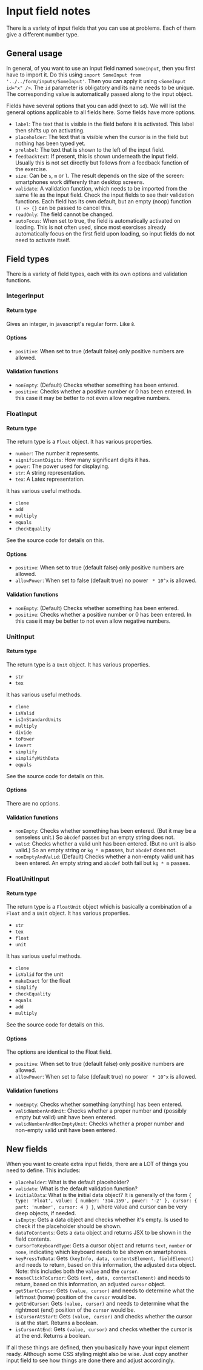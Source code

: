 # Input field notes

There is a variety of input fields that you can use at problems. Each of them give a different number type.

## General usage

In general, of you want to use an input field named `SomeInput`, then you first have to import it. Do this using `import SomeInput from '../../form/inputs/SomeInput'`. Then you can apply it using `<SomeInput id="x" />`. The `id` parameter is obligatory and its name needs to be unique. The corresponding value is automatically passed along to the input object.

Fields have several options that you can add (next to `id`). We will list the general options applicable to all fields here. Some fields have more options.

- `label`: The text that is visible in the field before it is activated. This label then shifts up on activating.
- `placeholder`: The text that is visible when the cursor is in the field but nothing has been typed yet.
- `prelabel`: The text that is shown to the left of the input field.
- `feedbackText`: If present, this is shown underneath the input field. Usually this is not set directly but follows from a feedback function of the exercise.
- `size`: Can be `s`, `m` or `l`. The result depends on the size of the screen: smartphones work differenly than desktop screens.
- `validate`: A validation function, which needs to be imported from the same file as the input field. Check the input fields to see their validation functions. Each field has its own default, but an empty (noop) function `() => {}` can be passed to cancel this.
- `readOnly`: The field cannot be changed.
- `autoFocus`: When set to true, the field is automatically activated on loading. This is not often used, since most exercises already automatically focus on the first field upon loading, so input fields do not need to activate itself.

## Field types

There is a variety of field types, each with its own options and validation functions.

### IntegerInput

#### Return type

Gives an integer, in javascript's regular form. Like `8`.

#### Options

- `positive`: When set to true (default false) only positive numbers are allowed.

#### Validation functions

- `nonEmpty`: (Default) Checks whether something has been entered.
- `positive`: Checks whether a positive number or 0 has been entered. In this case it may be better to not even allow negative numbers.

### FloatInput

#### Return type

The return type is a `Float` object. It has various properties.

- `number`: The number it represents.
- `significantDigits`: How many significant digits it has.
- `power`: The power used for displaying.
- `str`: A string representation.
- `tex`: A Latex representation.

It has various useful methods.

- `clone`
- `add`
- `multiply`
- `equals`
- `checkEquality`

See the source code for details on this.

#### Options

- `positive`: When set to true (default false) only positive numbers are allowed.
- `allowPower`: When set to false (default true) no power ` * 10^x` is allowed.

#### Validation functions

- `nonEmpty`: (Default) Checks whether something has been entered.
- `positive`: Checks whether a positive number or 0 has been entered. In this case it may be better to not even allow negative numbers.

### UnitInput

#### Return type

The return type is a `Unit` object. It has various properties.

- `str`
- `tex`

It has various useful methods.

- `clone`
- `isValid`
- `isInStandardUnits`
- `multiply`
- `divide`
- `toPower`
- `invert`
- `simplify`
- `simplifyWithData`
- `equals`

See the source code for details on this.

#### Options

There are no options.

#### Validation functions

- `nonEmpty`: Checks whether something has been entered. (But it may be a senseless unit.) So `abcdef` passes but an empty string does not.
- `valid`: Checks whether a valid unit has been entered. (But no unit is also valid.) So an empty string or `kg * m` passes, but `abcdef` does not.
- `nonEmptyAndValid`: (Default) Checks whether a non-empty valid unit has been entered. An empty string and `abcdef` both fail but `kg * m` passes.

### FloatUnitInput

#### Return type

The return type is a `FloatUnit` object which is basically a combination of a `Float` and a `Unit` object. It has various properties.

- `str`
- `tex`
- `float`
- `unit`

It has various useful methods.

- `clone`
- `isValid` for the unit
- `makeExact` for the float
- `simplify`
- `checkEquality`
- `equals`
- `add`
- `multiply`

See the source code for details on this.

#### Options

The options are identical to the Float field.

- `positive`: When set to true (default false) only positive numbers are allowed.
- `allowPower`: When set to false (default true) no power ` * 10^x` is allowed.

#### Validation functions

- `nonEmpty`: Checks whether something (anything) has been entered.
- `validNumberAndUnit`: Checks whether a proper number and (possibly empty but valid) unit have been entered.
- `validNumberAndNonEmptyUnit`: Checks whether a proper number and non-empty valid unit have been entered.

## New fields

When you want to create extra input fields, there are a LOT of things you need to define. This includes:

- `placeholder`: What is the default placeholder?
- `validate`: What is the default validation function?
- `initialData`: What is the initial data object? It is generally of the form `{ type: 'Float', value: { number: '314.159', power: '-2' }, cursor: { part: 'number', cursor: 4 } }`, where value and cursor can be very deep objects, if needed.
- `isEmpty`: Gets a data object and checks whether it's empty. Is used to check if the placeholder should be shown.
- `dataToContents`: Gets a `data` object and returns JSX to be shown in the field contents.
- `cursorToKeyboardType`: Gets a cursor object and returns `text`, `number` or `none`, indicating which keyboard needs to be shown on smartphones.
- `keyPressToData`: Gets `(keyInfo, data, contentsElement, fieldElement)` and needs to return, based on this information, the adjusted `data` object. Note: this includes both the `value` and the `cursor`.
- `mouseClickToCursor`: Gets `(evt, data, contentsElement)` and needs to return, based on this information, an adjusted `cursor` object.
- `getStartCursor`: Gets `(value, cursor)` and needs to determine what the leftmost (home) position of the `cursor` would be.
- `getEndCursor`: Gets `(value, cursor)` and needs to determine what the rightmost (end) position of the `cursor` would be.
- `isCursorAtStart`: Gets `(value, cursor)` and checks whether the cursor is at the start. Returns a boolean.
- `isCursorAtEnd`: Gets `(value, cursor)` and checks whether the cursor is at the end. Returns a boolean.

If all these things are defined, then you basically have your input element ready. Although some CSS styling might also be wise. Just copy another input field to see how things are done there and adjust accordingly.
